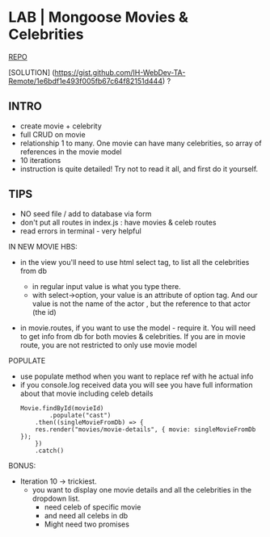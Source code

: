 # LAB | Mongoose Movies & Celebrities

[REPO](https://github.com/ironhack-labs/lab-movies-celebrities)

[SOLUTION] (https://gist.github.com/IH-WebDev-TA-Remote/1e6bdf1e493f005fb67c64f82151d444) ?

## INTRO
- create movie + celebrity
- full CRUD on movie
- relationship 1 to many. One movie can have many celebrities, so array of references in the  movie model
- 10 iterations
- instruction is quite detailed! Try not to read it all, and first do it yourself. 


## TIPS
- NO seed file / add to database via form
- don't put all routes in index.js : have movies & celeb routes
- read errors in terminal - very helpful

IN NEW MOVIE HBS:
- in the view you'll need to use html select tag, to list all the celebrities from db
	- in regular input value is what you type there.
	- with select->option, your value is an attribute of option tag. And our value is not the name of the actor , but the reference to that actor (the id)
	
- in movie.routes, if you want to use the model - require it. You will need to get info from db for both movies & celebrities. If you are in movie route, you are not restricted to only use movie model


POPULATE
- use populate method when you want to replace ref with he actual info  
- if you console.log received data you will see you have full information about that movie including celeb details
    ```
    Movie.findById(movieId)
            .populate("cast")
        .then((singleMovieFromDb) => {
        res.render("movies/movie-details", { movie: singleMovieFromDb });
        })
        .catch()
    ```

BONUS:
- Iteration 10 -> trickiest.
    - you want to display one movie details and all the celebrities in the dropdown list.
        - need celeb of specific movie
        - and need all celebs in db
        - Might need two promises
